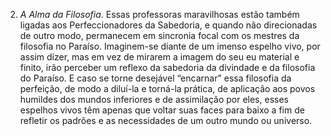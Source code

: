 2. *A Alma da Filosofia*. Essas professoras maravilhosas estão também ligadas aos Perfeccionadores da Sabedoria, e quando não direcionadas de outro modo, permanecem em sincronia focal com os mestres da filosofia no Paraíso. Imaginem-se diante de um imenso espelho vivo, por assim dizer, mas em vez de mirarem a imagem do seu eu material e finito, irão perceber um reflexo da sabedoria da divindade e da filosofia do Paraíso. E caso se torne desejável “encarnar” essa filosofia da perfeição, de modo a diluí-la e torná-la prática, de aplicação aos povos humildes dos mundos inferiores e de assimilação por eles, esses espelhos vivos têm apenas que voltar suas faces para baixo a fim de refletir os padrões e as necessidades de um outro mundo ou universo.